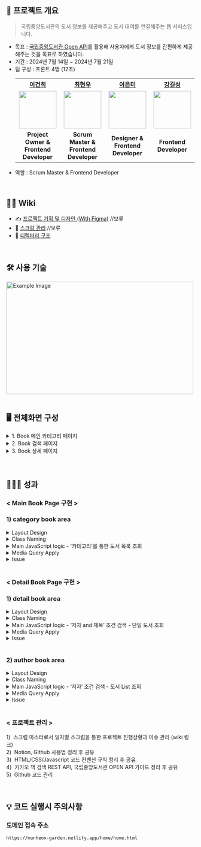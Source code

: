 
## 📝 프로젝트 개요
> 국립중앙도서관의 도서 정보를 제공해주고 도서 대여를 연결해주는 웹 서비스입니다.
- 목표 : [국립중앙도서관 Open API](https://www.nl.go.kr/NL/contents/N31101030400.do)를 활용해 사용자에게 도서 정보를 간편하게 제공해주는 것을 목표로 하였습니다.
- 기간 : 2024년 7월 14일 ~ 2024년 7월 21일 
- 팀 구성 : 프론트 4명 (12조)
  <table>
     <tr>
      <td align="center"><b><a href="https://github.com/geonhee94">이건희</a></b></td>
      <td align="center"><b><a href="https://github.com/gusdn7142">최현우</a></b></td>
      <td align="center"><b><a href="https://github.com/eunmilee89">이은미</a></b></td>
      <td align="center"><b><a href="https://github.com/kilseong">강길성</a></b></td>
    </tr>
    <tr>
      <td align="center"><a href="https://github.com/geonhee94"><img src="https://avatars.githubusercontent.com/u/173425800?v=4" width="100px" /></a></td>
      <td align="center"><a href="https://github.com/gusdn7142"><img src="https://avatars.githubusercontent.com/u/62496215?v=4" width="100px" /></a></td>
      <td align="center"><a href="https://github.com/eunmilee89"><img src="https://avatars.githubusercontent.com/u/173548488?v=4" width="100px" /></a></td>
      <td align="center"><a href="https://github.com/kilseong"><img src="https://avatars.githubusercontent.com/u/138101430?v=4" width="100px" /></a></td>
    </tr>
    <tr>
      <td align="center"><b>Project Owner & <br> Frontend Developer</b></td>
      <td align="center"><b>Scrum Master & <br> Frontend Developer</b></td>
      <td align="center"><b>Designer & <br> Frontend Developer</b></td>
      <td align="center"><b>Frontend Developer</b></td>
    </tr>
  </table>
- 역할 : Scrum Master & Frontend Developer




</br>

## 💁‍♂️ Wiki 
- ✍ [프로젝트 기획 및 디자인 (With Figma)](링크추가예정)   //보류
- 📰 [스크럼 관리](링크추가예정)   //보류
- 📂 [디렉터리 구조](https://github.com/gusdn7142/Javascript_Team_Project_By_Coalnu/wiki/%F0%9F%93%81-Directory-Structure)

<br>



## 🛠 사용 기술
  <img src="https://github.com/user-attachments/assets/06e079a7-72dd-4509-800c-080b506170e9" style="width:500px; height:300px;" alt="Example Image">


<br>
<br>

## 🖥️ 전체화면 구성
<details>
  <summary> 1. Book 메인 카테고리 페이지 </summary>
  <div markdown="1">
    <br>
    <img src="https://github.com/user-attachments/assets/feefb3ed-170d-4285-a966-6496d6faec2b" style="width:1012px; height:1060px;" alt="Example Image">
  </div>
</details>


<details>
  <summary> 2. Book 검색 페이지 </summary>
  <div markdown="1">
    <br>    
    <img src="https://github.com/user-attachments/assets/bb97f592-4af7-4f57-9f2b-ae3779d7aceb" style="width:1012px; height:827px;" alt="Example Image">
  </div>
</details>




<details>
  <summary> 3. Book 상세 페이지 </summary>
  <div markdown="1">
    <br>    
    <img src="https://github.com/user-attachments/assets/7cdca8a0-fdec-4be6-ac3b-e949db301c2e" style="width:1012px; height:657px;" alt="Example Image">
  </div>
</details>




</br>
</br>






## 👨🏻‍🏫 성과
### < Main Book Page 구현 >   
<h3> 1) category book area </h3>      

<details>
  <summary> Layout Design </summary>
  <div markdown="1">
    <img src="https://github.com/user-attachments/assets/1442a110-9db9-4ee2-8925-b1d6e086657b" style="width:1012; height:600px;" alt="Example Image">
  </div>
</details>  



<details>
  <summary> Class Naming </summary>
  <div markdown="1">
    
  ```html  
      <div class="main-container">
          <div class="categorys>
              <div class="categorys-title>
              <div class="categorys-button>
          <div class="additional-text">
              <div class="additional-text-leftLine>
              <div class="additional-text-rightLine>
          <div class="book-ImageAndText-List">
              <div class="book-ImageAndText-one">
                  <div class="book-image>
                  <div class="book-text-firstLine>
                  <div class="book-text-secondLine>
          <div class="see-more">
   ```
  </div>
</details>  

<!--    - `<div class="main-container">`
      - `<div class="categorys>`
        - `<div class="categorys-title>`
        - `<div class="categorys-button>`
      - `<div class="additional-text">`
        - `<div class="additional-text-leftLine>`
        - `<div class="additional-text-rightLine>`
      - `<div class="book-ImageAndText-List">`
        - `<div class="book-ImageAndText-one">`
          - `<div class="book-image>`
          - `<div class="book-text-firstLine`
          - `<div class="book-text-secondLine>`
      - `<div class="see-more">`  -->

    
<details>
  <summary> Main JavaScript logic - '카테고리'를 통한 도서 목록 조회 </summary>
  <div markdown="1">
    
  ```javascript
        const getBookByCategory = async (event) => {

          //5-1) 카테고리명 조회 및 셋팅
          const categoryName = event.target.textContent;
          if(categoryName === '전체') {          
              url = new URL(`
                  https://www.nl.go.kr/NL/search/openApi/search.do?key=${apiKey}&apiType=json&detailSearch=true&pageNum=${pageNum}&pageSize=${pageSize}&category=${currentNavTagName}       
              `);    
          } else {                            
              url = new URL(`
                  https://www.nl.go.kr/NL/search/openApi/search.do?key=${apiKey}&apiType=json&detailSearch=true&v1=${categoryName}&f1=keyword&pageNum=${pageNum}&pageSize=${pageSize}&category=${currentNavTagName}       
              `);      
          }           

          //5-2) 해당 카테고리 버튼에 active/Inactive CSS 속성 지정
          const categoryActiveElements = document.querySelectorAll('.categorys-btn.categorys-btn-active');  
          categoryActiveElements.forEach((element) => {
            element.classList.remove('categorys-btn-active');
          });  
          event.target.classList.add('categorys-btn-active');         
              
          try {
              //5-3) '카테고리'로 검색 API 호출    
              const response = await fetch(url);
      
              //5-4) API 응답이 OK이면
              if(response.status == 200){  
      
                  //5-4-1) response 값을 json 타입으로 변환
                  bookDataList = await response.json();
                  console.log("bookDataList :", bookDataList);
                  bootImageAndTextList = bookDataList.result;    
                  console.log("bootImageAndTextList :", bootImageAndTextList);
              }
              else{
                  throw new Error(response.message);
              }
          } catch (error) {
              console.error("ERROR : ", error);
          }

          //5-5) View 렌더링
          bookTotalCount.textContent = bookDataList.total.toLocaleString() + "개";  //도서 총 개수 셋팅
        
          
          const imageAndTextHTML = bootImageAndTextList.map(    //도서 목록 표시
            (bootImageAndText) => {
            
            let bootTitle = '';
            let bootAuthor = '';
            let bootShowTitle = '';
            let bootShowAuthor = '';
            
            if(bootImageAndText.titleInfo == ''){
                bootTitle = '제목 없음'
            } else {
                bootShowTitle = stripHTMLTags(bootImageAndText.titleInfo);
                bootTitle = bootShowTitle.slice(0, 10) + '...';
            }
        
            if(bootImageAndText.authorInfo == ''){
                bootAuthor = '작자미상';
            } else {
                bootShowAuthor = stripHTMLTags(bootImageAndText.authorInfo);
                // console.log("bootShowAuthor : "+ bootShowAuthor)
                bootAuthor = bootShowAuthor.slice(0, 10) + '...';
                // console.log("bootAuthor : "+ bootAuthor)
            }
        
            
            return `<div  class="book-ImageAndText-one" >                           
                    <div class="book-image  custom-mg-bottom-8" >      
                        <a href="../detail/detail.html?titleKeyword=${bootShowTitle}&authorKeyword=${bootShowAuthor}" >    
                            <img src="${bootDetailImageDomain + bootImageAndText.imageUrl}" onerror="this.onerror=null; this.src='../common/image/book-null-image.jpg';">
                        </a>
                    </div>
        
                    <div class="book-text-firstLine custom-fs-20"  >
                        <span class="bold-text" title="${bootShowTitle}" >${bootTitle}</span>
                    </div>
                            
                    <div class="book-text-secondLine custom-fs-16 custom-text-darkGrey" >
                        <span title="${bootShowAuthor}">${bootAuthor}</span>
                    </div>
                </div>
              `                
            }).join('');   
        
        
            document.getElementById("book-ImageAndText-List").innerHTML = imageAndTextHTML;
        }      

  ```
  </div>
</details>   


<details>
  <summary> Media Query Apply </summary>
  <div markdown="1">
    
  ```

   ```
  </div>
</details> 


<details>
  <summary> Issue </summary>
  <div markdown="1">
    
  ```

   ```
  </div>
</details> 


<br>

### < Detail Book Page 구현 >   
<h3> 1) detail book area </h3>      

<details>
  <summary> Layout Design </summary>
  <div markdown="1">
    <img src="https://github.com/user-attachments/assets/be5311d0-7a6a-4e8f-a30a-8aea5a01be07" style="width:1012; height:384px;" alt="Example Image">
  </div>
</details>  


    
<details>
  <summary> Class Naming </summary>
  <div markdown="1">
    
  ```html  
      <div class="book-detail">
          <div class="aside>
          <div class="section>
   ```
  </div>
</details>  




<details>
  <summary> Main JavaScript logic - ‘저자 and 제목’ 조건 검색 - 단일 도서 조회 </summary>
  <div markdown="1">
    
  ```javascript
        const getDetailBookByKeyword = async () => {
        
            try {
              //3-1) 도서 상세 검색 API 호출    
              const response = await fetch(`${bookAPIDomain}?key=${apiKey}&apiType=json&detailSearch=true&f1=title&v1=${titleKeyword}&and1=AND&f2=author&v2=${authorKeyword}`);
              const detailBookData = await response.json();
        
              //3-2) API 응답이 OK이면
              if(response.status == 200){        
        
                //3-2-0) 데이터 Null 체크
                if(detailBookData.total === 0) {
                  alert('검색된 데이터가 없습니다.')
                  return;
                }
        
                //3-2-1) 상세 도서 이미지 setting
                if(detailBookData.result[0].imageUrl == ''){
                  detailBookImage.src = '../common/image/book-null-image.jpg';
                } else{
                  detailBookImage.src = bookDetailImageDomain + detailBookData.result[0].imageUrl;
                }
        
                //3-2-2) 도서 제목 setting
                detailBookTitle.innerText = titleKeyword;        
        
                //3-2-3) 도서 작가 setting 
                detailBookAuthor.innerText = authorKeyword;      
        
                //3-2-4) 도서 카테고리 setting
                detailBookCategory.innerText = detailBookData.result[0].kdcName1s;
        
                //3-2-5) 도서 비치일 setting
                const year = detailBookData.result[0].regDate.slice(0, 4);
                const month = detailBookData.result[0].regDate.slice(4, 6);
                const day = detailBookData.result[0].regDate.slice(6, 8);
                const formattedDate = `${year}.${month}.${day}`;
                detailBookRegYMD.innerText = formattedDate;
        
                //3-2-6) 도서 자료 보관 장소 setting
                detailBookPlace.innerText = detailBookData.result[0].placeInfo;
        
                //3-2-7) 도서 대여 버튼 클릭 Event
                document.getElementById('detailBookBtn').onclick = function() {
                  window.location.href = bookRentalDomain + detailBookData.result[0].detailLink;  
                };        
              } else{
                  throw new Error(detailBookData.message);
              }
            } catch (error) {
              console.error("ERROR : ", error);
            }
        }

  ```
  </div>
</details>   


<details>
  <summary> Media Query Apply </summary>
  <div markdown="1">
    
  ```

   ```
  </div>
</details> 


<details>
  <summary> Issue </summary>
  <div markdown="1">
    
  ```

   ```
  </div>
</details> 



<br>


<h3> 2) author book area </h3>      

<details>
  <summary> Layout Design </summary>
  <div markdown="1">
   <img src="https://github.com/user-attachments/assets/fd82637f-e8e8-4f5c-8f04-9c72d27b8a26" style="width:1012; height:310px;" alt="Example Image">
  </div>
</details>  

    
<details>
  <summary> Class Naming </summary>
  <div markdown="1">
    
  ```html  
     <div class="book-author">
          <div class="book-author-title >
          <div class="book-author-content>
              <div class="book-author-content-left-arrow>
              <div class="book-ImageAndText-List-By-Author>
              <div class="book-author-content-right-arrow>
   ```
  </div>
</details>  





<details>
  <summary> Main JavaScript logic - ‘저자’ 조건 검색 - 도서 List 조회 </summary>
  <div markdown="1">
    
  ```javascript
        const getBookListByAuthor = async () => {
        
            //4-1) 도서 상세 검색 API 호출    
            const response = await fetch(`${bookAPIDomain}?key=${apiKey}&apiType=json&detailSearch=true&f1=author&v1=${authorKeyword}&pageNum=${pageNum}&pageSize=${pageSize}`);
            const bookDataList = await response.json();
            console.log(bookDataList)
        
            //4-2) 데이터 Null 체크
            if(bookDataList.total === 0) {
              alert('검색된 데이터가 없습니다.')
              return;
            }
        
            //4-3) response 값을 json 타입으로 변환
            bookImageAndTextList = bookDataList.result;           
        
        
            //4-4) View 렌더링
            const imageAndTextHTML = bookImageAndTextList.map(
              (bootImageAndText) => {
        
                let bootTitle = '';
                let bootAuthor = '';
                let bootShowTitle = '';
                let bootShowAuthor = '';
        
                if(bootImageAndText.titleInfo == ''){
                  bootTitle = '제목없음'
                }else{
                  bootShowTitle = stripHTMLTags(bootImageAndText.titleInfo);
                  bootTitle = bootShowTitle.slice(0, 10) + '...';
                }
        
        
                if(bootImageAndText.authorInfo == ''){
                  bootAuthor = '작자미상';
                }else {
                  bootShowAuthor = stripHTMLTags(bootImageAndText.authorInfo);
                  bootAuthor = bootShowAuthor.slice(0, 10) + '...';
                }
        
                
                  return `<div class="book-author-content-image-and-text  custom-mg-left-48 custom-mg-right-48" >         
                                <div class="book-author-content-image  custom-mg-bottom-8" >     
                                    <a href="../detail/detail.html?titleKeyword=${bootShowTitle}&authorKeyword=${bootShowAuthor}" >  
                                      <img src="${bookDetailImageDomain + bootImageAndText.imageUrl}" onerror="this.onerror=null; this.src='../common/image/book-null-image.jpg';">
                                    </a>
                                </div>
        
                                <div class="book-author-content-firstLine custom-fs-16"  >
                                    <span class="bold-text"title="${bootShowTitle}" >${bootTitle}</span>
                                </div>
                                
                                <div class="book-author-content-secondLine custom-fs-14 custom-text-darkGrey" >
                                    <span title="${bootShowAuthor}">${bootAuthor}</span>
                                </div>
                            </div>`                
                  }).join('');   
        
            document.getElementById("book-ImageAndText-List-By-Author").innerHTML = imageAndTextHTML;
        }

  ```
  </div>
</details>   


<details>
  <summary> Media Query Apply </summary>
  <div markdown="1">
    
  ```

   ```
  </div>
</details> 


<details>
  <summary> Issue </summary>
  <div markdown="1">
    
  ```

   ```
  </div>
</details> 



</br>



### < 프로젝트 관리 >   
<span></span>1)&nbsp; 스크럼 마스터로서 일자별 스크럼을 통한 프로젝트 진행상황과 이슈 관리 (wiki 링크) <br>
<span></span>2)&nbsp; Notion, Github 사용법 정리 후 공유  <br>
<span></span>3)&nbsp; HTML/CSS/Javascript 코드 컨벤션 규칙 정리 후 공유  <br>
<span></span>4)&nbsp; 카카오 책 검색 REST API, 국립중앙도서관 OPEN API 가이드 정리 후 공유  <br>
<span></span>5)&nbsp; Github 코드 관리 <br>



</br>



## 💡 코드 실행시 주의사항

### 도메인 접속 주소
  ```
  https://munheon-garden.netlify.app/home/home.html
  ```


